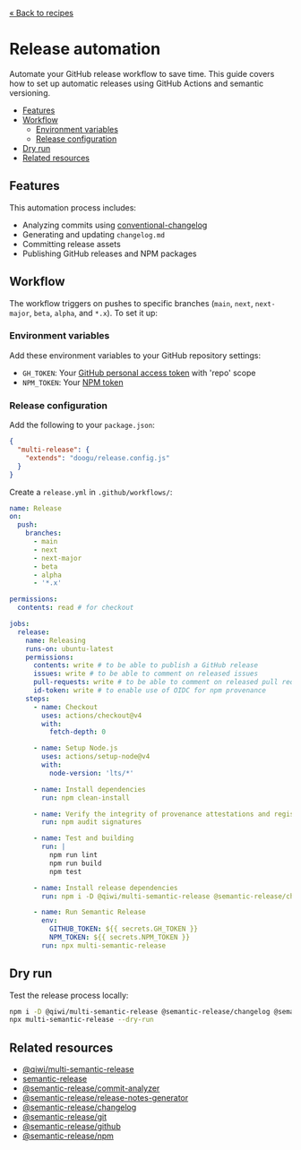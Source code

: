 [&laquo; Back to recipes](https://github.com/bent10/monorepo-starter#recipes)

# Release automation

Automate your GitHub release workflow to save time. This guide covers how to set up automatic releases using GitHub Actions and semantic versioning.

- [Features](#features)
- [Workflow](#workflow)
  - [Environment variables](#environment-variables)
  - [Release configuration](#release-configuration)
- [Dry run](#dry-run)
- [Related resources](#related-resources)

## Features

This automation process includes:

- Analyzing commits using [conventional-changelog](https://github.com/conventional-changelog/conventional-changelog)
- Generating and updating `changelog.md`
- Committing release assets
- Publishing GitHub releases and NPM packages

## Workflow

The workflow triggers on pushes to specific branches (`main`, `next`, `next-major`, `beta`, `alpha`, and `*.x`). To set it up:

### Environment variables

Add these environment variables to your GitHub repository settings:

- `GH_TOKEN`: Your [GitHub personal access token](https://github.com/settings/tokens) with 'repo' scope
- `NPM_TOKEN`: Your [NPM token](https://docs.npmjs.com/about-access-tokens)

### Release configuration

Add the following to your `package.json`:

```json
{
  "multi-release": {
    "extends": "doogu/release.config.js"
  }
}
```

Create a `release.yml` in `.github/workflows/`:

```yml
name: Release
on:
  push:
    branches:
      - main
      - next
      - next-major
      - beta
      - alpha
      - '*.x'

permissions:
  contents: read # for checkout

jobs:
  release:
    name: Releasing
    runs-on: ubuntu-latest
    permissions:
      contents: write # to be able to publish a GitHub release
      issues: write # to be able to comment on released issues
      pull-requests: write # to be able to comment on released pull requests
      id-token: write # to enable use of OIDC for npm provenance
    steps:
      - name: Checkout
        uses: actions/checkout@v4
        with:
          fetch-depth: 0

      - name: Setup Node.js
        uses: actions/setup-node@v4
        with:
          node-version: 'lts/*'

      - name: Install dependencies
        run: npm clean-install

      - name: Verify the integrity of provenance attestations and registry signatures for installed dependencies
        run: npm audit signatures

      - name: Test and building
        run: |
          npm run lint
          npm run build
          npm test

      - name: Install release dependencies
        run: npm i -D @qiwi/multi-semantic-release @semantic-release/changelog @semantic-release/git

      - name: Run Semantic Release
        env:
          GITHUB_TOKEN: ${{ secrets.GH_TOKEN }}
          NPM_TOKEN: ${{ secrets.NPM_TOKEN }}
        run: npx multi-semantic-release
```

## Dry run

Test the release process locally:

```bash
npm i -D @qiwi/multi-semantic-release @semantic-release/changelog @semantic-release/git
npx multi-semantic-release --dry-run
```

## Related resources

- [@qiwi/multi-semantic-release](https://github.com/qiwi/multi-semantic-release)
- [semantic-release](https://github.com/semantic-release/semantic-release)
- [@semantic-release/commit-analyzer](https://github.com/semantic-release/commit-analyzer)
- [@semantic-release/release-notes-generator](https://github.com/semantic-release/release-notes-generator)
- [@semantic-release/changelog](https://github.com/semantic-release/changelog)
- [@semantic-release/git](https://github.com/semantic-release/git)
- [@semantic-release/github](https://github.com/semantic-release/github)
- [@semantic-release/npm](https://github.com/semantic-release/npm)
